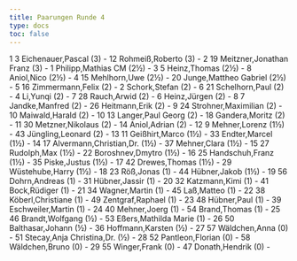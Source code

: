 ```yaml
---
title: Paarungen Runde 4
type: docs
toc: false
---
```



<runde>
1	3	Eichenauer,Pascal		(3)	-	12	Rohmeiß,Roberto		(3)		-		 
2	19	Meitzner,Jonathan Franz		(3)	-	1	Philipp,Mathias	CM	(2½)		-		 
3	5	Heinz,Thomas		(2½)	-	8	Aniol,Nico		(2½)		-		 
4	15	Mehlhorn,Uwe		(2½)	-	20	Junge,Mattheo Gabriel		(2½)		-		 
5	16	Zimmermann,Felix		(2)	-	2	Schork,Stefan		(2)		-		 
6	21	Schelhorn,Paul		(2)	-	4	Li,Yunqi		(2)		-		 
7	28	Rauch,Arwid		(2)	-	6	Heinz,Jürgen		(2)		-		 
8	7	Jandke,Manfred		(2)	-	26	Heitmann,Erik		(2)		-		 
9	24	Strohner,Maximilian		(2)	-	10	Maiwald,Harald		(2)		-		 
10	13	Langer,Paul Georg		(2)	-	18	Gandera,Moritz		(2)		-		 
11	30	Metzner,Nikolaus		(2)	-	14	Aniol,Adrian		(2)		-		 
12	9	Mehner,Lorenz		(1½)	-	43	Jüngling,Leonard		(2)		-		 
13	11	Geißhirt,Marco		(1½)	-	33	Endter,Marcel		(1½)		-		 
14	17	Alvermann,Christian,Dr.		(1½)	-	37	Mehner,Clara		(1½)		-		 
15	27	Rudolph,Max		(1½)	-	22	Boroshnev,Dmytro		(1½)		-		 
16	25	Handschuh,Franz		(1½)	-	35	Piske,Justus		(1½)		-		 
17	42	Drewes,Thomas		(1½)	-	29	Wüstehube,Harry		(1½)		-		 
18	23	Röß,Jonas		(1)	-	44	Hübner,Jakob		(1½)		-		 
19	56	Dohrn,Andreas		(1)	-	31	Hübner,Jassir		(1)		-		 
20	32	Katzmann,Kimi		(1)	-	41	Bock,Rüdiger		(1)		-		 
21	34	Wagner,Martin		(1)	-	45	Laß,Matteo		(1)		-		 
22	38	Köberl,Christiane		(1)	-	49	Zentgraf,Raphael		(1)		-		 
23	48	Hübner,Paul		(1)	-	39	Eschweiler,Martin		(1)		-		 
24	40	Mehner,Joerg		(1)	-	54	Brand,Thomas		(1)		-		 
25	46	Brandt,Wolfgang		(½)	-	53	Eßers,Mathilda Marie		(1)		-		 
26	50	Balthasar,Johann		(½)	-	36	Hoffmann,Karsten		(½)		-		 
27	57	Wäldchen,Anna		(0)	-	51	Stecay,Anja Christina,Dr.		(½)		-		 
28	52	Pantleon,Florian		(0)	-	58	Wäldchen,Bruno		(0)		-		 
29	55	Winger,Frank		(0)	-	47	Donath,Hendrik		(0)		-		 
</runde>